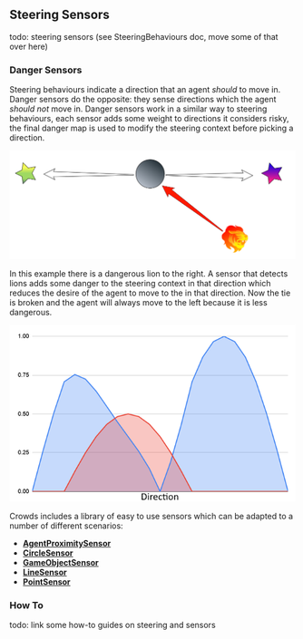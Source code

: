 ## Steering Sensors

todo: steering sensors (see SteeringBehaviours doc, move some of that over here)











### Danger Sensors

Steering behaviours indicate a direction that an agent _should_ to move in. Danger sensors do the opposite: they sense directions which the agent _should not_ move in. Danger sensors work in a similar way to steering behaviours, each sensor adds some weight to directions it considers risky, the final danger map is used to modify the steering context before picking a direction.

![A Danger](../../images/SteeringWithDanger.png)

In this example there is a dangerous lion to the right. A sensor that detects lions adds some danger to the steering context in that direction which reduces the desire of the agent to move to the in that direction. Now the tie is broken and the agent will always move to the left because it is less dangerous.

![Steering Context Graph With Danger](../../images/SteeringContextGraphWithDanger.png)

Crowds includes a library of easy to use sensors which can be adapted to a number of different scenarios:

 - [**AgentProximitySensor**](../../Reference/MonoBehaviours/Sensing/AgentProximitySensor)
 - [**CircleSensor**](../../Reference/MonoBehaviours/Sensing/CircleSensor)
 - [**GameObjectSensor**](../../Reference/MonoBehaviours/Sensing/GameObjectSensor)
 - [**LineSensor**](../../Reference/MonoBehaviours/Sensing/LineSensor)
 - [**PointSensor**](../../Reference/MonoBehaviours/Sensing/PointSensor)

### How To

todo: link some how-to guides on steering and sensors